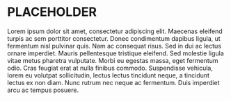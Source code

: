 # PLACEHOLDER

Lorem ipsum dolor sit amet, consectetur adipiscing elit. Maecenas eleifend turpis ac sem porttitor consectetur. Donec condimentum dapibus ligula, ut fermentum nisl pulvinar quis. Nam ac consequat risus. Sed in dui ac lectus ornare imperdiet. Mauris pellentesque tristique eleifend. Sed molestie ligula vitae metus pharetra vulputate. Morbi eu egestas massa, eget fermentum odio. Cras feugiat erat at nulla finibus commodo. Suspendisse vehicula, lorem eu volutpat sollicitudin, lectus lectus tincidunt neque, a tincidunt lectus ex non diam. Nunc rutrum nec neque ac fermentum. Duis imperdiet arcu ac tempus posuere.


